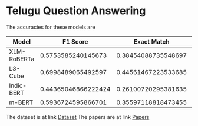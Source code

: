 # Telugu Question Answering

The accuracies for these models are

| Model        | F1 Score            | Exact Match         | Partial Match       |
|--------------|---------------------|---------------------|---------------------|
| XLM-RoBERTa  | 0.5753585240145673  | 0.38454088735548697 | 0.736335572907209   |
| L3-Cube      | 0.6998489065492597  | 0.44561467223533685 | 0.603111191816476   |
| Indic-BERT   | 0.44365046866222424 | 0.26100720295381635 | 0.35064463410205193 |
| m-BERT       | 0.5936724595866701  | 0.35597118818473455 | 0.6048060044791478  |


The dataset is at link [Dataset](https://drive.google.com/drive/folders/1GcKPGBO3gcx4aX4aoV1M5NvjHsUJlH01?usp=sharing)
The papers are at link [Papers](https://drive.google.com/drive/folders/1E03Qf6hwcrkvNYtarYouWVyoYwYxZ-Ep?usp=sharing)
